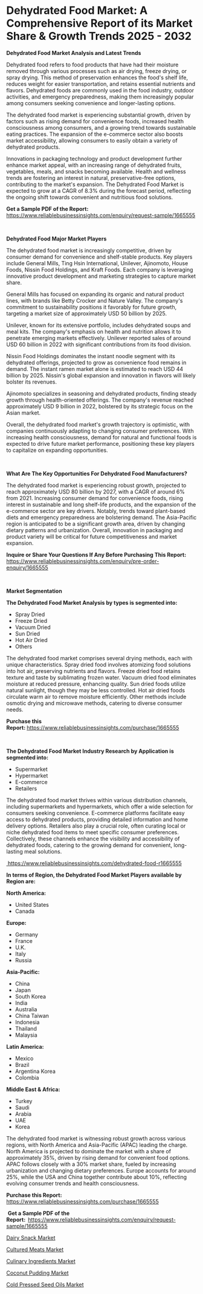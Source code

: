<p><h1>Dehydrated Food Market: A Comprehensive Report of its Market Share & Growth Trends 2025 - 2032</h1></p><p><strong>Dehydrated Food Market Analysis and Latest Trends</strong></p>
<p><p>Dehydrated food refers to food products that have had their moisture removed through various processes such as air drying, freeze drying, or spray drying. This method of preservation enhances the food's shelf life, reduces weight for easier transportation, and retains essential nutrients and flavors. Dehydrated foods are commonly used in the food industry, outdoor activities, and emergency preparedness, making them increasingly popular among consumers seeking convenience and longer-lasting options.</p><p>The dehydrated food market is experiencing substantial growth, driven by factors such as rising demand for convenience foods, increased health consciousness among consumers, and a growing trend towards sustainable eating practices. The expansion of the e-commerce sector also boosts market accessibility, allowing consumers to easily obtain a variety of dehydrated products.</p><p>Innovations in packaging technology and product development further enhance market appeal, with an increasing range of dehydrated fruits, vegetables, meals, and snacks becoming available. Health and wellness trends are fostering an interest in natural, preservative-free options, contributing to the market's expansion. The Dehydrated Food Market is expected to grow at a CAGR of 8.3% during the forecast period, reflecting the ongoing shift towards convenient and nutritious food solutions.</p></p>
<p><strong>Get a Sample PDF of the Report:&nbsp;</strong> <a href="https://www.reliablebusinessinsights.com/enquiry/request-sample/1665555?utm_campaign=1873&utm_medium=2&utm_source=Github&utm_content=ia&utm_term=14022025&utm_id=dehydrated-food">https://www.reliablebusinessinsights.com/enquiry/request-sample/1665555</a></p>
<p>&nbsp;</p>
<p><strong>Dehydrated Food Major Market Players</strong></p>
<p><p>The dehydrated food market is increasingly competitive, driven by consumer demand for convenience and shelf-stable products. Key players include General Mills, Ting Hsin International, Unilever, Ajinomoto, House Foods, Nissin Food Holdings, and Kraft Foods. Each company is leveraging innovative product development and marketing strategies to capture market share.</p><p>General Mills has focused on expanding its organic and natural product lines, with brands like Betty Crocker and Nature Valley. The company's commitment to sustainability positions it favorably for future growth, targeting a market size of approximately USD 50 billion by 2025.</p><p>Unilever, known for its extensive portfolio, includes dehydrated soups and meal kits. The company's emphasis on health and nutrition allows it to penetrate emerging markets effectively. Unilever reported sales of around USD 60 billion in 2022 with significant contributions from its food division.</p><p>Nissin Food Holdings dominates the instant noodle segment with its dehydrated offerings, projected to grow as convenience food remains in demand. The instant ramen market alone is estimated to reach USD 44 billion by 2025. Nissin's global expansion and innovation in flavors will likely bolster its revenues.</p><p>Ajinomoto specializes in seasoning and dehydrated products, finding steady growth through health-oriented offerings. The company's revenue reached approximately USD 9 billion in 2022, bolstered by its strategic focus on the Asian market.</p><p>Overall, the dehydrated food market's growth trajectory is optimistic, with companies continuously adapting to changing consumer preferences. With increasing health consciousness, demand for natural and functional foods is expected to drive future market performance, positioning these key players to capitalize on expanding opportunities.</p></p>
<p>&nbsp;</p>
<p><strong>What Are The Key Opportunities For Dehydrated Food Manufacturers?</strong></p>
<p><p>The dehydrated food market is experiencing robust growth, projected to reach approximately USD 80 billion by 2027, with a CAGR of around 6% from 2021. Increasing consumer demand for convenience foods, rising interest in sustainable and long shelf-life products, and the expansion of the e-commerce sector are key drivers. Notably, trends toward plant-based diets and emergency preparedness are bolstering demand. The Asia-Pacific region is anticipated to be a significant growth area, driven by changing dietary patterns and urbanization. Overall, innovation in packaging and product variety will be critical for future competitiveness and market expansion.</p></p>
<p><strong>Inquire or Share Your Questions If Any Before Purchasing This Report:</strong> <a href="https://www.reliablebusinessinsights.com/enquiry/pre-order-enquiry/1665555?utm_campaign=1873&utm_medium=2&utm_source=Github&utm_content=ia&utm_term=14022025&utm_id=dehydrated-food">https://www.reliablebusinessinsights.com/enquiry/pre-order-enquiry/1665555</a></p>
<p>&nbsp;</p>
<p><strong>Market Segmentation</strong></p>
<p><strong>The Dehydrated Food Market Analysis by types is segmented into:</strong></p>
<p><ul><li>Spray Dried</li><li>Freeze Dried</li><li>Vacuum Dried</li><li>Sun Dried</li><li>Hot Air Dried</li><li>Others</li></ul></p>
<p><p>The dehydrated food market comprises several drying methods, each with unique characteristics. Spray dried food involves atomizing food solutions into hot air, preserving nutrients and flavors. Freeze dried food retains texture and taste by sublimating frozen water. Vacuum dried food eliminates moisture at reduced pressure, enhancing quality. Sun dried foods utilize natural sunlight, though they may be less controlled. Hot air dried foods circulate warm air to remove moisture efficiently. Other methods include osmotic drying and microwave methods, catering to diverse consumer needs.</p></p>
<p><strong>Purchase this Report:&nbsp;</strong><a href="https://www.reliablebusinessinsights.com/purchase/1665555?utm_campaign=1873&utm_medium=2&utm_source=Github&utm_content=ia&utm_term=14022025&utm_id=dehydrated-food">https://www.reliablebusinessinsights.com/purchase/1665555</a></p>
<p>&nbsp;</p>
<p><strong>The Dehydrated Food Market Industry Research by Application is segmented into:</strong></p>
<p><ul><li>Supermarket</li><li>Hypermarket</li><li>E-commerce</li><li>Retailers</li></ul></p>
<p><p>The dehydrated food market thrives within various distribution channels, including supermarkets and hypermarkets, which offer a wide selection for consumers seeking convenience. E-commerce platforms facilitate easy access to dehydrated products, providing detailed information and home delivery options. Retailers also play a crucial role, often curating local or niche dehydrated food items to meet specific consumer preferences. Collectively, these channels enhance the visibility and accessibility of dehydrated foods, catering to the growing demand for convenient, long-lasting meal solutions.</p></p>
<p><a href="https://www.reliablebusinessinsights.com/dehydrated-food-r1665555?utm_campaign=1873&utm_medium=2&utm_source=Github&utm_content=ia&utm_term=14022025&utm_id=dehydrated-food">&nbsp;https://www.reliablebusinessinsights.com/dehydrated-food-r1665555</a></p>
<p><strong>In terms of Region, the Dehydrated Food Market Players available by Region are:</strong></p>
<p>
    <p> <strong> North America: </strong>
        <ul>
            <li>United States</li>
            <li>Canada</li>
        </ul>
        </p> 
    <p> <strong> Europe: </strong>
        <ul>
            <li>Germany</li>
            <li>France</li>
            <li>U.K.</li>
            <li>Italy</li>
            <li>Russia</li>
        </ul>
        </p> 
    <p> <strong> Asia-Pacific: </strong>
        <ul>
            <li>China</li>
            <li>Japan</li>
            <li>South Korea</li>
            <li>India</li>
            <li>Australia</li>
            <li>China Taiwan</li>
            <li>Indonesia</li>
            <li>Thailand</li>
            <li>Malaysia</li>
        </ul>
        </p> 
    <p> <strong> Latin America: </strong>
        <ul>
            <li>Mexico</li>
            <li>Brazil</li>
            <li>Argentina Korea</li>
            <li>Colombia</li>
        </ul>
        </p> 
    <p> <strong> Middle East & Africa: </strong>
        <ul>
            <li>Turkey</li>
            <li>Saudi</li>
            <li>Arabia</li>
            <li>UAE</li>
            <li>Korea</li>
        </ul>
    </p>
    </p>
<p><p>The dehydrated food market is witnessing robust growth across various regions, with North America and Asia-Pacific (APAC) leading the charge. North America is projected to dominate the market with a share of approximately 35%, driven by rising demand for convenient food options. APAC follows closely with a 30% market share, fueled by increasing urbanization and changing dietary preferences. Europe accounts for around 25%, while the USA and China together contribute about 10%, reflecting evolving consumer trends and health consciousness.</p></p>
<p><strong>Purchase this Report: </strong><a href="https://www.reliablebusinessinsights.com/purchase/1665555?utm_campaign=1873&utm_medium=2&utm_source=Github&utm_content=ia&utm_term=14022025&utm_id=dehydrated-food">https://www.reliablebusinessinsights.com/purchase/1665555</a></p>
<p>&nbsp;<strong>Get a Sample PDF of the Report:&nbsp;&nbsp;</strong><a href="https://www.reliablebusinessinsights.com/enquiry/request-sample/1665555?utm_campaign=1873&utm_medium=2&utm_source=Github&utm_content=ia&utm_term=14022025&utm_id=dehydrated-food">https://www.reliablebusinessinsights.com/enquiry/request-sample/1665555</a></p>
<p><strong></strong></p>
<p><p><a href="https://github.com/ziwersekos/Market-Research-Report-List-1/blob/main/dairy-snack-market.md?utm_campaign=1873&utm_medium=2&utm_source=Github&utm_content=ia&utm_term=14022025&utm_id=dehydrated-food">Dairy Snack Market</a></p><p><a href="https://github.com/chinwonhanie/Market-Research-Report-List-1/blob/main/cultured-meats-market.md?utm_campaign=1873&utm_medium=2&utm_source=Github&utm_content=ia&utm_term=14022025&utm_id=dehydrated-food">Cultured Meats Market</a></p><p><a href="https://github.com/raquinyagua/Market-Research-Report-List-1/blob/main/culinary-ingredients-market.md?utm_campaign=1873&utm_medium=2&utm_source=Github&utm_content=ia&utm_term=14022025&utm_id=dehydrated-food">Culinary Ingredients Market</a></p><p><a href="https://github.com/ivvrgibi/Market-Research-Report-List-1/blob/main/coconut-pudding-market.md?utm_campaign=1873&utm_medium=2&utm_source=Github&utm_content=ia&utm_term=14022025&utm_id=dehydrated-food">Coconut Pudding Market</a></p><p><a href="https://github.com/domnikgisken/Market-Research-Report-List-1/blob/main/cold-pressed-seed-oils-market.md?utm_campaign=1873&utm_medium=2&utm_source=Github&utm_content=ia&utm_term=14022025&utm_id=dehydrated-food">Cold Pressed Seed Oils Market</a></p></p>